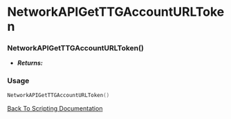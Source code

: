 # NetworkAPIGetTTGAccountURLToken

### NetworkAPIGetTTGAccountURLToken()
- ***Returns:*** 

### Usage

```Lua
NetworkAPIGetTTGAccountURLToken()
```


[Back To Scripting Documentation](../README.md)
